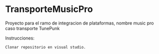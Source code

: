 # TransporteMusicPro
Proyecto para el ramo de integracion de plataformas, nombre music pro caso transporte
TunePunk

Instrucciones:

    Clonar repositorio en visual studio.
    
